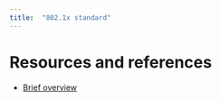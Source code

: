 ```yaml
---
title:  "802.1x standard"
---
```


# Resources and references
* [Brief overview](https://searchmobilecomputing.techtarget.com/definition/8021X)
